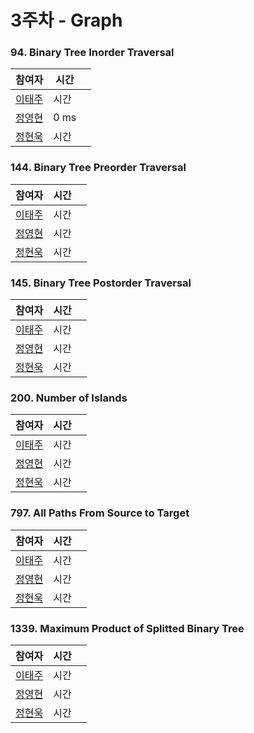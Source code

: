 # 3주차  - Graph
### 94. Binary Tree Inorder Traversal
| 참여자 | 시간 |  |
|--|--|--|
| [이태주](https://github.com/TaeJu)  | 시간 |  |
| [정영현](https://github.com/Young-cpu)  | 0 ms |  |
| [정현욱](https://github.com/hyunukjeong)  | 시간 |  |

### 144. Binary Tree Preorder Traversal
| 참여자 | 시간 |  |
|--|--|--|
| [이태주](https://github.com/TaeJu)  | 시간 |  |
| [정영현](https://github.com/Young-cpu)  | 시간 |  |
| [정현욱](https://github.com/hyunukjeong)  | 시간 |  |

### 145. Binary Tree Postorder Traversal
| 참여자 | 시간 |  |
|--|--|--|
| [이태주](https://github.com/TaeJu)  | 시간 |  |
| [정영현](https://github.com/Young-cpu)  | 시간 |  |
| [정현욱](https://github.com/hyunukjeong)  | 시간 |  |

### 200. Number of Islands
| 참여자 | 시간 |  |
|--|--|--|
| [이태주](https://github.com/TaeJu)  | 시간 |  |
| [정영현](https://github.com/Young-cpu)  | 시간 |  |
| [정현욱](https://github.com/hyunukjeong)  | 시간 |  |

### 797. All Paths From Source to Target
| 참여자 | 시간 |  |
|--|--|--|
| [이태주](https://github.com/TaeJu)  | 시간 |  |
| [정영현](https://github.com/Young-cpu)  | 시간 |  |
| [정현욱](https://github.com/hyunukjeong)  | 시간 |  |

### 1339. Maximum Product of Splitted Binary Tree
| 참여자 | 시간 |  |
|--|--|--|
| [이태주](https://github.com/TaeJu)  | 시간 |  |
| [정영현](https://github.com/Young-cpu)  | 시간 |  |
| [정현욱](https://github.com/hyunukjeong)  | 시간 |  |
